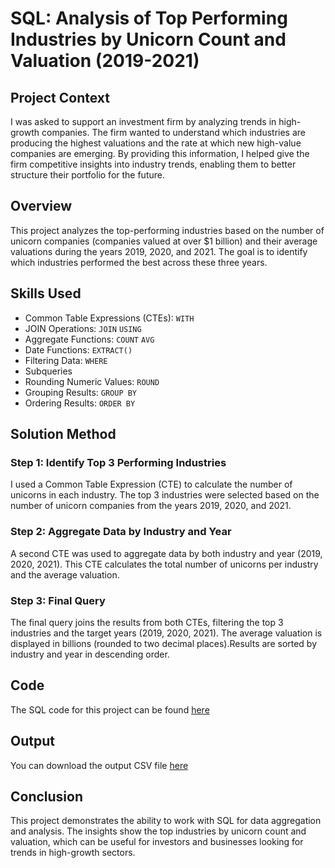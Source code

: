 # SQL: Analysis of Top Performing Industries by Unicorn Count and Valuation (2019-2021)
## Project Context
I was asked to support an investment firm by analyzing trends in high-growth companies. The firm wanted to understand which industries are producing the highest valuations and the rate at which new high-value companies are emerging. By providing this information, I helped give the firm competitive insights into industry trends, enabling them to better structure their portfolio for the future.
## Overview
This project analyzes the top-performing industries based on the number of unicorn companies (companies valued at over $1 billion) and their average valuations during the years 2019, 2020, and 2021. The goal is to identify which industries performed the best across these three years.
## Skills Used
- Common Table Expressions (CTEs): `WITH`
- JOIN Operations: `JOIN` `USING`
- Aggregate Functions: `COUNT` `AVG`
- Date Functions: `EXTRACT()`
- Filtering Data: `WHERE`
- Subqueries
- Rounding Numeric Values: `ROUND`
- Grouping Results: `GROUP BY`
- Ordering Results: `ORDER BY`
## Solution Method
### Step 1: Identify Top 3 Performing Industries
I used a Common Table Expression (CTE) to calculate the number of unicorns in each industry.
The top 3 industries were selected based on the number of unicorn companies from the years 2019, 2020, and 2021.
### Step 2: Aggregate Data by Industry and Year
A second CTE was used to aggregate data by both industry and year (2019, 2020, 2021). This CTE calculates the total number of unicorns per industry and the average valuation.
### Step 3: Final Query
The final query joins the results from both CTEs, filtering the top 3 industries and the target years (2019, 2020, 2021). The average valuation is displayed in billions (rounded to two decimal places).Results are sorted by industry and year in descending order.
## Code
The SQL code for this project can be found [here](SQL/Analysis-Unicorn-Companies/analysis.sql)
## Output
You can download the output CSV file [here](./sql/Analysis-Unicorn-Companies/top3_industries_output.csv)
## Conclusion
This project demonstrates the ability to work with SQL for data aggregation and analysis. The insights show the top industries by unicorn count and valuation, which can be useful for investors and businesses looking for trends in high-growth sectors.
